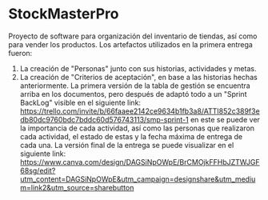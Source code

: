 # StockMasterPro
Proyecto de software para organización del inventario de tiendas, así como para vender los productos.
Los artefactos utilizados en la primera entrega fueron:
1. La creación de "Personas" junto con sus historias, actividades y metas.
2. La creación de "Criterios de aceptación", en base a las historias hechas anteriormente.
La primera versión de la tabla de gestión se encuentra arriba en los documentos, pero después de adaptó todo a un "Sprint BackLog" visible en el siguiente link: https://trello.com/invite/b/66faaee2142ce9634b1fb3a8/ATTI852c389f3edb80dc9760bdc7bddc60d576743113/smp-sprint-1
en este se puede ver la importancia de cada actividad, así como las personas que realizaron cada actividad, el estado de estas y la fecha máxima de entrega de cada una.
La versión final de la entrega se puede visualizar en el siguiente link: https://www.canva.com/design/DAGSiNpOWpE/BrCMOjkFFHbJZTWJGF68sg/edit?utm_content=DAGSiNpOWpE&utm_campaign=designshare&utm_medium=link2&utm_source=sharebutton
